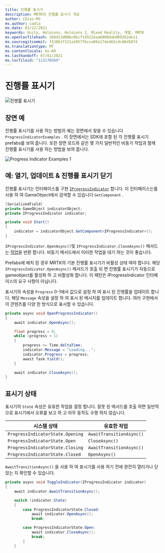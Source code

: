 ```yaml
---
title: 진행률 표시기
description: MRTK의 진행률 표시기 개요
author: CDiaz-MS
ms.author: cadia
ms.date: 01/12/2021
keywords: Unity, HoloLens, HoloLens 2, Mixed Reality, 개발, MRTK
ms.openlocfilehash: 268d13d00bc0bcf1d522eaa6809dab9892624e11
ms.sourcegitcommit: f338b1f121a10577bcce08a174e462cdc86d5874
ms.translationtype: MT
ms.contentlocale: ko-KR
ms.lasthandoff: 07/01/2021
ms.locfileid: "113176569"
---
```

# <a name="progress-indicator"></a>진행률 표시기

![진행률 표시기](../images/progress-indicator/MRTK_ProgressIndicator_Main.png)

## <a name="example-scene"></a>장면 예

진행률 표시기를 사용 하는 방법의 예는 장면에서 찾을 수 있습니다 `ProgressIndicatorExamples` . 이 장면에서는 SDK에 포함 된 각 진행률 표시기 prefabs를 보여 줍니다. 또한 장면 로드와 같은 몇 가지 일반적인 비동기 작업과 함께 진행률 표시기를 사용 하는 방법을 보여 줍니다.

<img src="../images/progress-indicator/MRTK_ProgressIndicator_Examples.png" alt="Progress Indicator Examples 1">

## <a name="example-open-update--close-a-progress-indicator"></a>예: 열기, 업데이트 & 진행률 표시기 닫기

진행률 표시기는 인터페이스를 구현 [`IProgressIndicator`](xref:Microsoft.MixedReality.Toolkit.UI.IProgressIndicator) 합니다. 이 인터페이스는를 사용 하 여 GameObject에서 검색할 수 있습니다 `GetComponent` .

```c#
[SerializedField]
private GameObject indicatorObject;
private IProgressIndicator indicator;

private void Start()
{
    indicator = indicatorObject.GetComponent<IProgressIndicator>();
}
```

`IProgressIndicator.OpenAsync()`및 `IProgressIndicator.CloseAsync()` 메서드는 [작업](xref:System.Threading.Tasks.Task)을 반환 합니다. 비동기 메서드에서 이러한 작업을 대기 하는 것이 좋습니다.

Prefabs에 배치 된 경우 MRTK의 기본 진행률 표시기가 비활성 상태 여야 합니다. 해당 `IProgressIndicator.OpenAsync()` 메서드가 호출 되 면 진행률 표시기가 자동으로 gameobject를 활성화 하 고 비활성화 합니다. 이 패턴은 IProgressIndicator 인터페이스의 요구 사항이 아닙니다.

표시기의 속성을 `Progress` 0-1에서 값으로 설정 하 여 표시 된 진행률을 업데이트 합니다. 해당 `Message` 속성을 설정 하 여 표시 된 메시지를 업데이트 합니다. 여러 구현에서이 콘텐츠를 다양 한 방식으로 표시할 수 있습니다.

```c#
private async void OpenProgressIndicator()
{
    await indicator.OpenAsync();

    float progress = 0;
    while (progress < 1)
    {
        progress += Time.deltaTime;
        indicator.Message = "Loading...";
        indicator.Progress = progress;
        await Task.Yield();
    }

    await indicator.CloseAsync();
}
```

## <a name="indicator-states"></a>표시기 상태

표시기의 `State` 속성은 유효한 작업을 결정 합니다. 잘못 된 메서드를 호출 하면 일반적으로 표시기에서 오류를 보고 하 고 아무 동작도 수행 하지 않습니다.

시스템 상태 | 유효한 작업
--- | ---
`ProgressIndicatorState.Opening` | `AwaitTransitionAsync()`
`ProgressIndicatorState.Open` | `CloseAsync()`
`ProgressIndicatorState.Closing` | `AwaitTransitionAsync()`
`ProgressIndicatorState.Closed` | `OpenAsync()`

`AwaitTransitionAsync()` 을 사용 하 여 표시기를 사용 하기 전에 완전히 열리거나 닫 았는 지 확인할 수 있습니다.

```c#
private async void ToggleIndicator(IProgressIndicator indicator)
{
    await indicator.AwaitTransitionAsync();

    switch (indicator.State)
    {
        case ProgressIndicatorState.Closed:
            await indicator.OpenAsync();
            break;

        case ProgressIndicatorState.Open:
            await indicator.CloseAsync();
            break;
        }
    }
```
